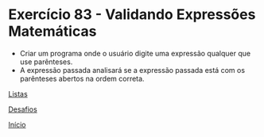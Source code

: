 # Exercício 83 - Validando Expressões Matemáticas

- Criar um programa onde o usuário digite uma expressão qualquer que use parênteses.
- A expressão passada analisará se a expressão passada está com os parênteses abertos na ordem correta.

[Listas](https://github.com/NandesLima/python-codigos/tree/master/desafios/08.%20Listas)

[Desafios](https://github.com/NandesLima/python-codigos/tree/master/desafios)

[Início](https://github.com/NandesLima/python-codigos)